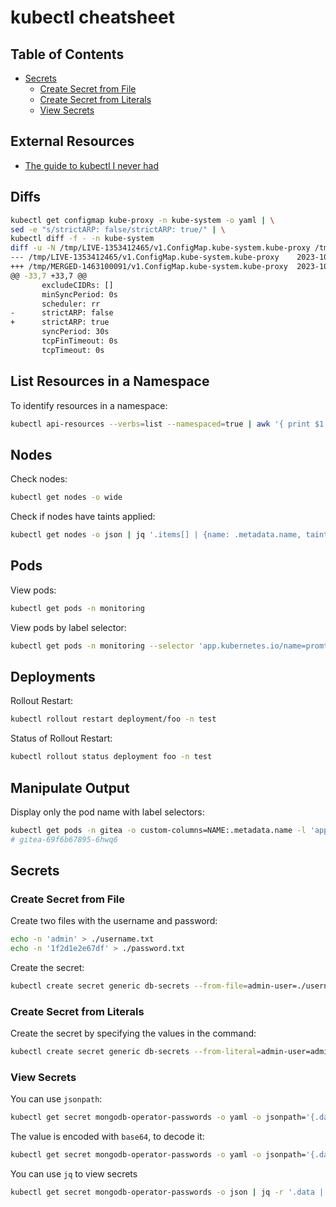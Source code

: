 # kubectl cheatsheet

## Table of Contents

- [Secrets](#secrets)
  - [Create Secret from File](#create-secret-from-file)
  - [Create Secret from Literals](#create-secret-from-literals)
  - [View Secrets](#view-secrets)
 
## External Resources

- [The guide to kubectl I never had](https://medium.com/@jake.page91/the-guide-to-kubectl-i-never-had-3874cc6074ff)

## Diffs

```bash
kubectl get configmap kube-proxy -n kube-system -o yaml | \
sed -e "s/strictARP: false/strictARP: true/" | \
kubectl diff -f - -n kube-system
diff -u -N /tmp/LIVE-1353412465/v1.ConfigMap.kube-system.kube-proxy /tmp/MERGED-1463100091/v1.ConfigMap.kube-system.kube-proxy
--- /tmp/LIVE-1353412465/v1.ConfigMap.kube-system.kube-proxy    2023-10-03 23:00:21.016935582 +0000
+++ /tmp/MERGED-1463100091/v1.ConfigMap.kube-system.kube-proxy  2023-10-03 23:00:21.016935582 +0000
@@ -33,7 +33,7 @@
       excludeCIDRs: []
       minSyncPeriod: 0s
       scheduler: rr
-      strictARP: false
+      strictARP: true
       syncPeriod: 30s
       tcpFinTimeout: 0s
       tcpTimeout: 0s
```

## List Resources in a Namespace

To identify resources in a namespace:

```bash
kubectl api-resources --verbs=list --namespaced=true | awk '{ print $1 }' | xargs -n 1 kubectl get -n default
```

## Nodes

Check nodes:

```bash
kubectl get nodes -o wide
```

Check if nodes have taints applied:

```bash
kubectl get nodes -o json | jq '.items[] | {name: .metadata.name, taints: .spec.taints}'
```

## Pods

View pods:

```bash
kubectl get pods -n monitoring
```

View pods by label selector:

```bash
kubectl get pods -n monitoring --selector 'app.kubernetes.io/name=promtail' -w -o wide
```

## Deployments

Rollout Restart:

```bash
kubectl rollout restart deployment/foo -n test
```

Status of Rollout Restart:

```bash
kubectl rollout status deployment foo -n test
```

## Manipulate Output

Display only the pod name with label selectors:

```bash
kubectl get pods -n gitea -o custom-columns=NAME:.metadata.name -l 'app=gitea' --no-headers
# gitea-69f6b67895-6hwq6
```

## Secrets

### Create Secret from File

Create two files with the username and password:

```bash
echo -n 'admin' > ./username.txt
echo -n '1f2d1e2e67df' > ./password.txt
```

Create the secret:

```bash
kubectl create secret generic db-secrets --from-file=admin-user=./username.txt --from-file=password=./password.txt
```

### Create Secret from Literals

Create the secret by specifying the values in the command:

```bash
kubectl create secret generic db-secrets --from-literal=admin-user=admin --from-literal=password='1f2d1e2e67df'
```

### View Secrets

You can use `jsonpath`:

```bash
kubectl get secret mongodb-operator-passwords -o yaml -o jsonpath='{.data.password}'
```

The value is encoded with `base64`, to decode it:

```bash
kubectl get secret mongodb-operator-passwords -o yaml -o jsonpath='{.data.password}' | base64 -d ; echo
```

You can use `jq` to view secrets

```bash
kubectl get secret mongodb-operator-passwords -o json | jq -r '.data | with_entries(.value |= @base64d)'
```
